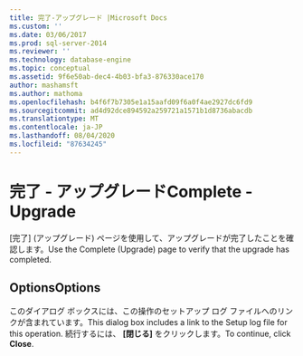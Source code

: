```yaml
---
title: 完了-アップグレード |Microsoft Docs
ms.custom: ''
ms.date: 03/06/2017
ms.prod: sql-server-2014
ms.reviewer: ''
ms.technology: database-engine
ms.topic: conceptual
ms.assetid: 9f6e50ab-dec4-4b03-bfa3-876330ace170
author: mashamsft
ms.author: mathoma
ms.openlocfilehash: b4f6f7b7305e1a15aafd09f6a0f4ae2927dc6fd9
ms.sourcegitcommit: ad4d92dce894592a259721a1571b1d8736abacdb
ms.translationtype: MT
ms.contentlocale: ja-JP
ms.lasthandoff: 08/04/2020
ms.locfileid: "87634245"
---
```

# <a name="complete---upgrade"></a><span data-ttu-id="e962b-102">完了 - アップグレード</span><span class="sxs-lookup"><span data-stu-id="e962b-102">Complete - Upgrade</span></span>
  <span data-ttu-id="e962b-103">[完了] (アップグレード) ページを使用して、アップグレードが完了したことを確認します。</span><span class="sxs-lookup"><span data-stu-id="e962b-103">Use the Complete (Upgrade) page to verify that the upgrade has completed.</span></span>  
  
## <a name="options"></a><span data-ttu-id="e962b-104">Options</span><span class="sxs-lookup"><span data-stu-id="e962b-104">Options</span></span>  
 <span data-ttu-id="e962b-105">このダイアログ ボックスには、この操作のセットアップ ログ ファイルへのリンクが含まれています。</span><span class="sxs-lookup"><span data-stu-id="e962b-105">This dialog box includes a link to the Setup log file for this operation.</span></span> <span data-ttu-id="e962b-106">続行するには、 **[閉じる]** をクリックします。</span><span class="sxs-lookup"><span data-stu-id="e962b-106">To continue, click **Close**.</span></span>  
  
  
